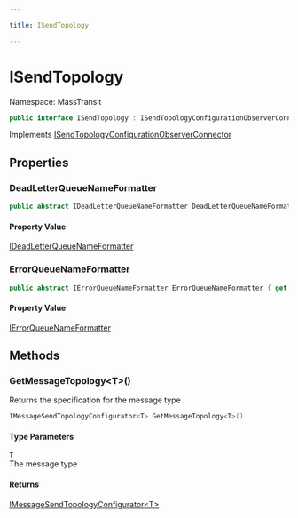 ```yaml
---

title: ISendTopology

---
```


# ISendTopology

Namespace: MassTransit

```csharp
public interface ISendTopology : ISendTopologyConfigurationObserverConnector
```

Implements [ISendTopologyConfigurationObserverConnector](../masstransit-configuration/isendtopologyconfigurationobserverconnector)

## Properties

### **DeadLetterQueueNameFormatter**

```csharp
public abstract IDeadLetterQueueNameFormatter DeadLetterQueueNameFormatter { get; }
```

#### Property Value

[IDeadLetterQueueNameFormatter](../masstransit/ideadletterqueuenameformatter)<br/>

### **ErrorQueueNameFormatter**

```csharp
public abstract IErrorQueueNameFormatter ErrorQueueNameFormatter { get; }
```

#### Property Value

[IErrorQueueNameFormatter](../masstransit/ierrorqueuenameformatter)<br/>

## Methods

### **GetMessageTopology\<T\>()**

Returns the specification for the message type

```csharp
IMessageSendTopologyConfigurator<T> GetMessageTopology<T>()
```

#### Type Parameters

`T`<br/>
The message type

#### Returns

[IMessageSendTopologyConfigurator\<T\>](../masstransit/imessagesendtopologyconfigurator-1)<br/>
